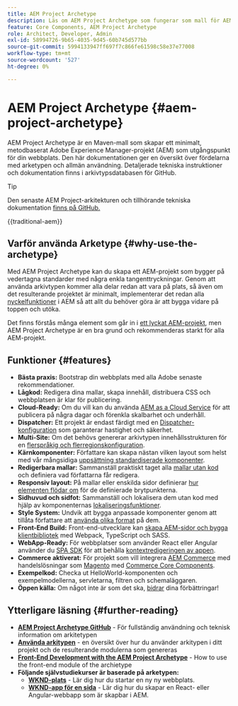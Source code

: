 ```yaml
---
title: AEM Project Archetype
description: Läs om AEM Project Archetype som fungerar som mall för AEM-baserade program.
feature: Core Components, AEM Project Archetype
role: Architect, Developer, Admin
exl-id: 58994726-9b65-4035-9d45-60b745d577bb
source-git-commit: 5994133947ff697f7c866fe61598c58e37e77008
workflow-type: tm+mt
source-wordcount: '527'
ht-degree: 0%

---
```



# AEM Project Archetype {#aem-project-archetype}

AEM Project Archetype är en Maven-mall som skapar ett minimalt, metodbaserat Adobe Experience Manager-projekt (AEM) som utgångspunkt för din webbplats. Den här dokumentationen ger en översikt över fördelarna med arketypen och allmän användning. Detaljerade tekniska instruktioner och dokumentation finns i arkivtypsdatabasen för GitHub.

>[!TIP]
>
>Den senaste AEM Project-arkitekturen och tillhörande tekniska dokumentation [finns på GitHub.](https://github.com/adobe/aem-project-archetype)

{{traditional-aem}}

## Varför använda Arketype {#why-use-the-archetype}

Med AEM Project Archetype kan du skapa ett AEM-projekt som bygger på vedertagna standarder med några enkla tangenttryckningar. Genom att använda arkivtypen kommer alla delar redan att vara på plats, så även om det resulterande projektet är minimalt, implementerar det redan alla [nyckelfunktioner](/help/developing/archetype/using.md#what-you-get) i AEM så att allt du behöver göra är att bygga vidare på toppen och utöka.

Det finns förstås många element som går in i [ett lyckat AEM-projekt](/help/developing/success.md), men AEM Project Archetype är en bra grund och rekommenderas starkt för alla AEM-projekt.

## Funktioner {#features}

* **Bästa praxis:** Bootstrap din webbplats med alla Adobe senaste rekommendationer.
* **Lågkod:** Redigera dina mallar, skapa innehåll, distribuera CSS och webbplatsen är klar för publicering.
* **Cloud-Ready:** Om du vill kan du använda [AEM as a Cloud Service](https://experienceleague.adobe.com/docs/experience-manager-cloud-service/landing/home.html) för att publicera på några dagar och förenkla skalbarhet och underhåll.
* **Dispatcher:** Ett projekt är endast färdigt med en [Dispatcher-konfiguration](https://experienceleague.adobe.com/docs/experience-manager-dispatcher/using/dispatcher.html) som garanterar hastighet och säkerhet.
* **Multi-Site:** Om det behövs genererar arkivtypen innehållsstrukturen för en [flerspråkig och flerregionskonfiguration](https://experienceleague.adobe.com/docs/experience-manager-cloud-service/sites/administering/reusing-content/msm/overview.html).
* **Kärnkomponenter:** Författare kan skapa nästan vilken layout som helst med vår mångsidiga [uppsättning standardiserade komponenter](/help/introduction.md).
* **Redigerbara mallar:** Sammanställ praktiskt taget alla [mallar utan kod](https://experienceleague.adobe.com/docs/experience-manager-learn/sites/page-authoring/template-editor-feature-video-use.html) och definiera vad författarna får redigera.
* **Responsiv layout:** På mallar eller enskilda sidor definierar [hur elementen flödar om](https://experienceleague.adobe.com/docs/experience-manager-core-components/using/get-started/localization.html) för de definierade brytpunkterna.
* **Sidhuvud och sidfot:** Sammanställ och lokalisera dem utan kod med hjälp av komponenternas [lokaliseringsfunktioner](https://experienceleague.adobe.com/docs/experience-manager-core-components/using/get-started/localization.html).
* **Style System:** Undvik att bygga anpassade komponenter genom att tillåta författare att [använda olika format](https://experienceleague.adobe.com/docs/experience-manager-learn/getting-started-wknd-tutorial-develop/project-archetype/style-system.html) på dem.
* **Front-End Build:** Front-end-utvecklare kan [skapa AEM-sidor och bygga klientbibliotek](front-end.md) med Webpack, TypeScript och SASS.
* **WebApp-Ready:** För webbplatser som använder React eller Angular använder du [SPA SDK](https://experienceleague.adobe.com/docs/experience-manager-cloud-service/content/implementing/developing/hybrid/developing.html) för att behålla [kontextredigeringen av appen](https://experienceleague.adobe.com/docs/experience-manager-learn/sites/spa-editor/spa-editor-framework-feature-video-use.html).
* **Commerce aktiverat:** För projekt som vill integrera [AEM Commerce](https://experienceleague.adobe.com/docs/experience-manager-cloud-service/content-and-commerce/home.html) med handelslösningar som [Magento](https://magento.com/) med [Commerce Core Components](https://github.com/adobe/aem-core-cif-components).
* **Exempelkod:** Checka ut HelloWorld-komponenten och exempelmodellerna, servletarna, filtren och schemaläggaren.
* **Öppen källa:** Om något inte är som det ska, [bidrar](https://github.com/adobe/aem-core-wcm-components/blob/master/CONTRIBUTING.md) dina förbättringar!

## Ytterligare läsning {#further-reading}

* **[AEM Project Archetype GitHub](https://github.com/adobe/aem-project-archetype)** - För fullständig användning och teknisk information om arkitetypen
* **[Använda arkitypen](using.md)** - en översikt över hur du använder arkitypen i ditt projekt och de resulterande modulerna som genereras
* **[Front-End Development with the AEM Project Archetype](front-end.md)** - How to use the front-end module of the archietype
* **Följande självstudiekurser är baserade på arketypen:**
   * **[WKND-plats](https://experienceleague.adobe.com/docs/experience-manager-learn/getting-started-wknd-tutorial-develop/overview.html)** - Lär dig hur du startar en ny ny webbplats.
   * **[WKND-app för en sida](https://experienceleague.adobe.com/docs/experience-manager-learn/sites/spa-editor/spa-editor-framework-feature-video-use.html)** - Lär dig hur du skapar en React- eller Angular-webbapp som är skapbar i AEM.
